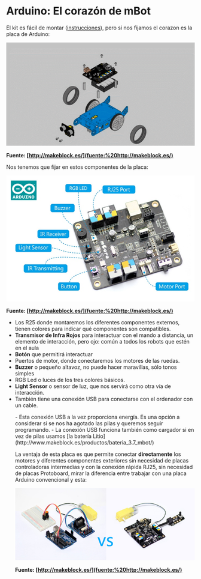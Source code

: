
# Arduino: El corazón de mBot

El kit es fácil de montar ([instrucciones](https://www.dropbox.com/s/kwfo7pjdjoyo2x3/mBot%20instruction.pdf?dl=1)), pero si nos fijamos el corazon es la placa de Arduino:

![](img/mbot-assemble-process.gif)

**Fuente: [http://makeblock.es/](fuente:%20http://makeblock.es/)**

Nos tenemos que fijar en estos componentes de la placa:

![](img/arduino-open-source.jpg)

**Fuente: [http://makeblock.es/](fuente:%20http://makeblock.es/)**

- Los R25 donde montaremos los diferentes componentes externos, tienen colores para indicar qué componentes son compatibles.
- **Transmisor de Infra Rojos** para interactuar con el mando a distancia, un elemento de interacción, pero ojo: común a todos los robots que estén en el aula
- **Botón** que permitirá interactuar
- Puertos de motor, donde conectaremos los motores de las ruedas.
- **Buzzer** o pequeño altavoz, no puede hacer maravillas, sólo tonos simples
- RGB Led o luces de los tres colores básicos.
- **Light Sensor** o sensor de luz, que nos servirá como otra vía de interacción.
- También tiene una conexión USB para conectarse con el ordenador con un cable.
<ul>
- Esta conexión USB a la vez proporciona energía. Es una opción a considerar si se nos ha agotado las pilas y queremos seguir programando.
- La conexión USB funciona también como cargador si en vez de pilas usamos [la batería Litio](http://www.makeblock.es/productos/bateria_3.7_mbot/)

La ventaja de esta placa es que permite conectar **directamente** los motores y diferentes componentes exteriores sin necesidad de placas controladoras intermedias y con la conexión rápida RJ25, sin necesidad de placas Protoboard, mirar la diferencia entre trabajar con una placa Arduino convencional y esta:

![](img/placa2.jpg)

**Fuente: [http://makeblock.es/](fuente:%20http://makeblock.es/)**

